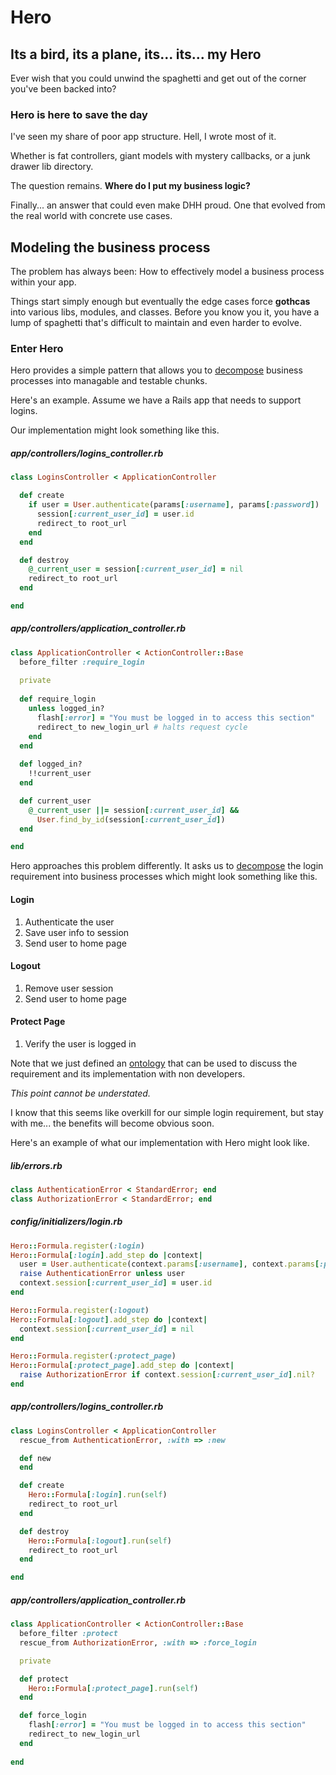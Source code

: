 # Hero

## Its a bird, its a plane, its... its... my Hero

Ever wish that you could unwind the spaghetti and get out of the corner you've been backed into?

### Hero is here to save the day

I've seen my share of poor app structure. 
Hell, I wrote most of it.

Whether is fat controllers, giant models with mystery callbacks, or a junk drawer lib directory.

The question remains. **Where do I put my business logic?**

Finally... an answer that could even make DHH proud. 
One that evolved from the real world with concrete use cases.

## Modeling the business process

The problem has always been: How to effectively model a business process within your app.

Things start simply enough but eventually the edge cases force **gothcas** into
various libs, modules, and classes. Before you know you it,
you have a lump of spaghetti that's difficult to maintain and even harder to evolve.

### Enter Hero

Hero provides a simple pattern that allows you to 
[decompose]("http://en.wikipedia.org/wiki/Decomposition_(computer_science)") 
business processes into managable and testable chunks.

Here's an example. 
Assume we have a Rails app that needs to support logins. 

Our implementation might look something like this.

##### app/controllers/logins_controller.rb
```ruby
class LoginsController < ApplicationController

  def create
    if user = User.authenticate(params[:username], params[:password])
      session[:current_user_id] = user.id
      redirect_to root_url
    end
  end

  def destroy
    @_current_user = session[:current_user_id] = nil
    redirect_to root_url
  end

end
```

##### app/controllers/application_controller.rb
```ruby
class ApplicationController < ActionController::Base
  before_filter :require_login
 
  private
 
  def require_login
    unless logged_in?
      flash[:error] = "You must be logged in to access this section"
      redirect_to new_login_url # halts request cycle
    end
  end
 
  def logged_in?
    !!current_user
  end

  def current_user
    @_current_user ||= session[:current_user_id] &&
      User.find_by_id(session[:current_user_id])
  end

end
```

Hero approaches this problem differently. 
It asks us to [decompose](http://en.wikipedia.org/wiki/Decomposition_(computer_science)) 
the login requirement into business processes which might look something like this.

#### Login

1. Authenticate the user
1. Save user info to session
1. Send user to home page

#### Logout

1. Remove user session
1. Send user to home page

#### Protect Page

1. Verify the user is logged in

Note that we just defined an [ontology](http://en.wikipedia.org/wiki/Process_ontology) 
that can be used to discuss the requirement and its implementation with non developers.

*This point cannot be understated.*

I know that this seems like overkill for our simple login requirement, 
but stay with me... the benefits will become obvious soon.

Here's an example of what our implementation with Hero might look like.

##### lib/errors.rb
```ruby
class AuthenticationError < StandardError; end
class AuthorizationError < StandardError; end
```

##### config/initializers/login.rb
```ruby
Hero::Formula.register(:login)
Hero::Formula[:login].add_step do |context|
  user = User.authenticate(context.params[:username], context.params[:password])
  raise AuthenticationError unless user
  context.session[:current_user_id] = user.id
end

Hero::Formula.register(:logout)
Hero::Formula[:logout].add_step do |context|
  context.session[:current_user_id] = nil
end

Hero::Formula.register(:protect_page)
Hero::Formula[:protect_page].add_step do |context|
  raise AuthorizationError if context.session[:current_user_id].nil?
end
```

##### app/controllers/logins_controller.rb
```ruby
class LoginsController < ApplicationController
  rescue_from AuthenticationError, :with => :new

  def new
  end

  def create
    Hero::Formula[:login].run(self)
    redirect_to root_url
  end

  def destroy
    Hero::Formula[:logout].run(self)
    redirect_to root_url
  end

end
```

##### app/controllers/application_controller.rb
```ruby
class ApplicationController < ActionController::Base
  before_filter :protect
  rescue_from AuthorizationError, :with => :force_login

  private

  def protect
    Hero::Formula[:protect_page].run(self)
  end

  def force_login
    flash[:error] = "You must be logged in to access this section"
    redirect_to new_login_url
  end
 
end
```
